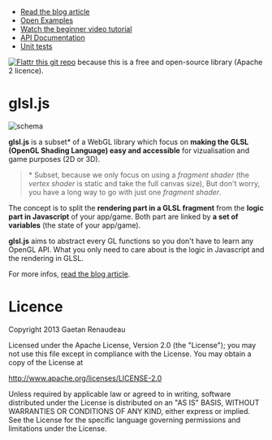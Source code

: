 
* [Read the blog article](http://blog.greweb.fr/?p=2130)
* [Open Examples](http://greweb.fr/glsl.js/examples)
* [Watch the beginner video tutorial](http://www.youtube.com/watch?v=kxBkfy_8JEs)
* [API Documentation](http://greweb.fr/glsl.js/docs)
* [Unit tests](http://greweb.fr/glsl.js/test)

[![Flattr this git repo](http://api.flattr.com/button/flattr-badge-large.png)](https://flattr.com/submit/auto?user_id=greweb&url=http://github.com/gre/glsl.js&title=glsl.js&language=&tags=github&category=software) because this is a free and open-source library (Apache 2 licence).


glsl.js
=======

![schema](https://f.cloud.github.com/assets/211411/133026/5ed79ff8-709b-11e2-85dd-60332f74dc31.png)

**glsl.js** is a subset\* of a WebGL library which focus on **making the GLSL (OpenGL Shading Language) easy and accessible** for vizualisation and game purposes (2D or 3D).

> \* Subset, because we only focus on using a *fragment shader* (the *vertex shader* is static and take the full canvas size), But don't worry, you have a long way to go with just one *fragment shader*.

The concept is to split the **rendering part in a GLSL fragment** from the **logic part in Javascript** of your app/game. Both part are linked by **a set of variables** (the state of your app/game).

**glsl.js** aims to abstract every GL functions so you don't have to learn any OpenGL API.
What you only need to care about is the logic in Javascript and the rendering in GLSL.

For more infos, [read the blog article](http://blog.greweb.fr/?p=2130).

Licence
=======

Copyright 2013 Gaetan Renaudeau

Licensed under the Apache License, Version 2.0 (the "License"); you may not use this file except in compliance with the License. You may obtain a copy of the License at

http://www.apache.org/licenses/LICENSE-2.0

Unless required by applicable law or agreed to in writing, software distributed under the License is distributed on an "AS IS" BASIS, WITHOUT WARRANTIES OR CONDITIONS OF ANY KIND, either express or implied. See the License for the specific language governing permissions and limitations under the License.
